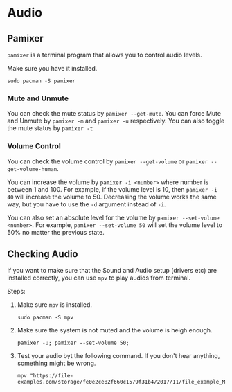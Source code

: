 # Audio

## Pamixer

`pamixer` is a terminal program that allows you to control audio levels.

Make sure you have it installed.

```shell
sudo pacman -S pamixer
```

### Mute and Unmute

You can check the mute status by `pamixer --get-mute`. You can force Mute and Unmute by `pamixer -m` and `pamixer -u` respectively. You can also toggle the mute status by `pamixer -t`

### Volume Control

You can check the volume control by `pamixer --get-volume` or `pamixer --get-volume-human`.

You can increase the volume by `pamixer -i <number>` where number is between 1 and 100. For example, if the volume level is 10, then `pamixer -i 40` will increase the volume to 50.
Decreasing the volume works the same way, but you have to use the `-d` argument instead of `-i`.

You can also set an absolute level for the volume by `pamixer --set-volume <number>`. For example, `pamixer --set-volume 50` will set the volume level to 50% no matter the previous state.

## Checking Audio

If you want to make sure that the Sound and Audio setup (drivers etc) are installed correctly, you can use `mpv` to play audios from terminal.

Steps:

1. Make sure `mpv` is installed.

    ```shell
    sudo pacman -S mpv
    ```

2. Make sure the system is not muted and the volume is heigh enough.

    ```shell
    pamixer -u; pamixer --set-volume 50;
    ```

3. Test your audio byt the following command. If you don't hear anything, something might be wrong.

    ```shell
    mpv "https://file-examples.com/storage/fe0e2ce82f660c1579f31b4/2017/11/file_example_MP3_5MG.mp3"
    ```
